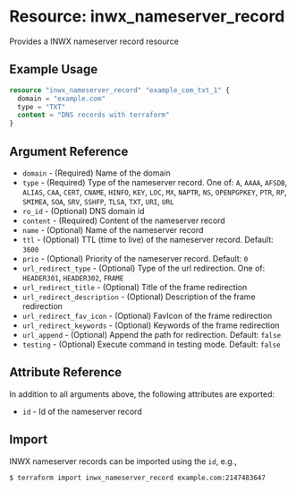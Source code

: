 # Resource: inwx_nameserver_record

Provides a INWX nameserver record resource

## Example Usage

```terraform
resource "inwx_nameserver_record" "example_com_txt_1" {
  domain = "example.com"
  type = "TXT"
  content = "DNS records with terraform"
}
```

## Argument Reference

* `domain` - (Required) Name of the domain
* `type` - (Required) Type of the nameserver record. One of: `A`, `AAAA`, `AFSDB`, `ALIAS`, `CAA`, `CERT`, `CNAME`, 
`HINFO`, `KEY`, `LOC`, `MX`, `NAPTR`, `NS`, `OPENPGPKEY`, `PTR`, `RP`, `SMIMEA`, `SOA`, `SRV`, `SSHFP`, `TLSA`, `TXT`, 
`URI`, `URL`
* `ro_id` - (Optional) DNS domain id
* `content` - (Required) Content of the nameserver record
* `name` - (Optional) Name of the nameserver record
* `ttl` - (Optional) TTL (time to live) of the nameserver record. Default: `3600`
* `prio` - (Optional) Priority of the nameserver record. Default: `0`
* `url_redirect_type` - (Optional) Type of the url redirection. One of: `HEADER301`, `HEADER302`, `FRAME`
* `url_redirect_title` - (Optional) Title of the frame redirection
* `url_redirect_description` - (Optional) Description of the frame redirection
* `url_redirect_fav_icon` - (Optional) FavIcon of the frame redirection
* `url_redirect_keywords` - (Optional) Keywords of the frame redirection
* `url_append` - (Optional) Append the path for redirection. Default: `false`
* `testing` - (Optional) Execute command in testing mode. Default: `false`

## Attribute Reference

In addition to all arguments above, the following attributes are exported:

* `id` - Id of the nameserver record

## Import

INWX nameserver records can be imported using the `id`, e.g.,

```
$ terraform import inwx_nameserver_record example.com:2147483647
```
